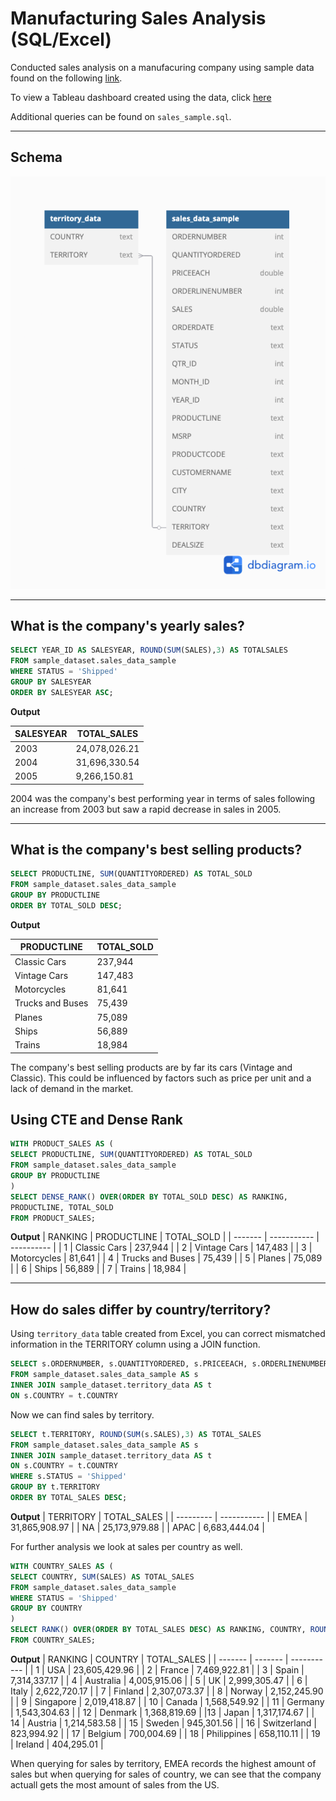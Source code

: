 # Manufacturing Sales Analysis (SQL/Excel)

Conducted sales analysis on a manufacuring company using sample data found on the following [link](https://www.kaggle.com/datasets/kyanyoga/sample-sales-data/data).


To view a Tableau dashboard created using the data, click [here](https://public.tableau.com/app/profile/ethan.chu2920/viz/ManufactoringSalesDashboard/Dashboard1)

Additional queries can be found on `sales_sample.sql`.
***

## Schema
![image](https://github.com/echu-vb/manufacturing-sales-analysis/blob/1c69a33490eae7fa4175bad8298d674b2cd32da6/schema.png)

***

## What is the company's yearly sales?
```sql
SELECT YEAR_ID AS SALESYEAR, ROUND(SUM(SALES),3) AS TOTALSALES
FROM sample_dataset.sales_data_sample
WHERE STATUS = 'Shipped'
GROUP BY SALESYEAR
ORDER BY SALESYEAR ASC;
```

**Output**

| SALESYEAR | TOTAL_SALES |
| --------- | ----------- |
| 2003      | 24,078,026.21 |
| 2004      | 31,696,330.54 |
| 2005      | 9,266,150.81  |

2004 was the company's best performing year in terms of sales following an increase from 2003 but saw a rapid decrease in sales in 2005.
***

## What is the company's best selling products?
```sql
SELECT PRODUCTLINE, SUM(QUANTITYORDERED) AS TOTAL_SOLD 
FROM sample_dataset.sales_data_sample
GROUP BY PRODUCTLINE
ORDER BY TOTAL_SOLD DESC;
```

**Output**

| PRODUCTLINE | TOTAL_SOLD |
| ----------- | ---------- |
| Classic Cars | 237,944    |
| Vintage Cars	| 147,483   |
| Motorcycles |	81,641      |
| Trucks and Buses |	75,439|
| Planes	| 75,089          |
| Ships |	56,889            |
| Trains	| 18,984          |

The company's best selling products are by far its cars (Vintage and Classic). This could be influenced by factors such as price per unit and a lack of demand in the market.

## Using CTE and Dense Rank

```sql
WITH PRODUCT_SALES AS (
SELECT PRODUCTLINE, SUM(QUANTITYORDERED) AS TOTAL_SOLD
FROM sample_dataset.sales_data_sample
GROUP BY PRODUCTLINE
)
SELECT DENSE_RANK() OVER(ORDER BY TOTAL_SOLD DESC) AS RANKING,
PRODUCTLINE, TOTAL_SOLD
FROM PRODUCT_SALES;
```

**Output**
| RANKING |	PRODUCTLINE |	TOTAL_SOLD |
| ------- | ----------- | ---------- |
| 1	| Classic Cars	| 237,944 | 
| 2 |	Vintage Cars	| 147,483 |
| 3 |	Motorcycles	 | 81,641 |
| 4 |	Trucks and Buses	| 75,439 |
| 5 |	Planes	| 75,089 |
| 6 |	Ships | 56,889 | 
| 7	| Trains	| 18,984 |

***

## How do sales differ by country/territory?
Using  `territory_data` table created from Excel, you can correct mismatched information in the TERRITORY column using a JOIN function.
```sql
SELECT s.ORDERNUMBER, s.QUANTITYORDERED, s.PRICEEACH, s.ORDERLINENUMBER, s.SALES, s.STATUS, s.QTR_ID, s.MONTH_ID, s.YEAR_ID, s.PRODUCTLINE, s.MSRP, s.PRODUCTCODE, s.CUSTOMERNAME, s.CITY, s.DEALSIZE, t.COUNTRY, t.TERRITORY 
FROM sample_dataset.sales_data_sample AS s
INNER JOIN sample_dataset.territory_data AS t
ON s.COUNTRY = t.COUNTRY
```
Now we can find sales by territory.
```sql
SELECT t.TERRITORY, ROUND(SUM(s.SALES),3) AS TOTAL_SALES
FROM sample_dataset.sales_data_sample AS s
INNER JOIN sample_dataset.territory_data AS t
ON s.COUNTRY = t.COUNTRY
WHERE s.STATUS = 'Shipped'
GROUP BY t.TERRITORY
ORDER BY TOTAL_SALES DESC;
```
**Output**
| TERRITORY	| TOTAL_SALES |
| --------- | ----------- |
| EMEA	| 31,865,908.97 |
| NA	| 25,173,979.88 |
| APAC	| 6,683,444.04 |

For further analysis we look at sales per country as well.

```sql
WITH COUNTRY_SALES AS (
SELECT COUNTRY, SUM(SALES) AS TOTAL_SALES
FROM sample_dataset.sales_data_sample
WHERE STATUS = 'Shipped'
GROUP BY COUNTRY
)
SELECT RANK() OVER(ORDER BY TOTAL_SALES DESC) AS RANKING, COUNTRY, ROUND(TOTAL_SALES,3) AS TOTAL_SALES
FROM COUNTRY_SALES;
```

**Output**
| RANKING	| COUNTRY |	TOTAL_SALES |
| ------- | ------- | ----------- |
| 1 | USA	| 23,605,429.96 |
| 2 |	France	| 7,469,922.81 |
| 3	| Spain	| 7,314,337.17 |
| 4 |	Australia	| 4,005,915.06 |
| 5 |	UK	| 2,999,305.47 |
| 6 |	Italy	| 2,622,720.17 |
| 7	| Finland	| 2,307,073.37 |
| 8 |	Norway	| 2,152,245.90 |
| 9 |	Singapore	| 2,019,418.87 |
| 10	| Canada	| 1,568,549.92 |
| 11	| Germany	| 1,543,304.63 |
| 12	| Denmark | 1,368,819.69 |
|13	| Japan	| 1,317,174.67 |
| 14	| Austria	| 1,214,583.58 |
| 15	| Sweden	| 945,301.56 |
| 16	| Switzerland	| 823,994.92 |
| 17	| Belgium	| 700,004.69 |
| 18	| Philippines	| 658,110.11 |
| 19	| Ireland	| 404,295.01 |

When querying for sales by territory, EMEA records the highest amount of sales but when querying for sales of country, we can see that the company actuall gets the most amount of sales from the US.
